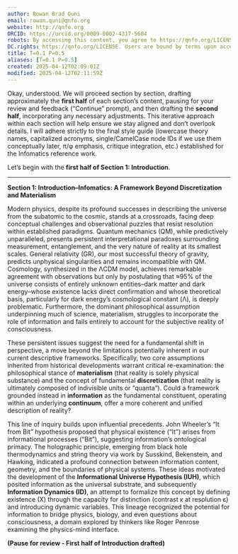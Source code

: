 ```yaml
---
author: Rowan Brad Quni
email: rowan.quni@qnfo.org
website: http://qnfo.org
ORCID: https://orcid.org/0009-0002-4317-5604
robots: By accessing this content, you agree to https://qnfo.org/LICENSE. Non-commercial use only. Attribution required.
DC.rights: https://qnfo.org/LICENSE. Users are bound by terms upon access.
title: T=0.1 P=0.5
aliases: [T=0.1 P=0.5]
created: 2025-04-12T02:09:01Z
modified: 2025-04-12T02:11:59Z
---
```


Okay, understood. We will proceed section by section, drafting approximately the **first half** of each section’s content, pausing for your review and feedback (“Continue” prompt), and then drafting the **second half**, incorporating any necessary adjustments. This iterative approach within each section will help ensure we stay aligned and don’t overlook details. I will adhere strictly to the final style guide (lowercase theory names, capitalized acronyms, single/CamelCase node IDs if we use them conceptually later, π/φ emphasis, critique integration, etc.) established for the Infomatics reference work.

Let’s begin with the **first half of Section 1: Introduction**.

---

**Section 1: Introduction–Infomatics: A Framework Beyond Discretization and Materialism**

Modern physics, despite its profound successes in describing the universe from the subatomic to the cosmic, stands at a crossroads, facing deep conceptual challenges and observational puzzles that resist resolution within established paradigms. Quantum mechanics (QM), while predictively unparalleled, presents persistent interpretational paradoxes surrounding measurement, entanglement, and the very nature of reality at its smallest scales. General relativity (GR), our most successful theory of gravity, predicts unphysical singularities and remains incompatible with QM. Cosmology, synthesized in the ΛCDM model, achieves remarkable agreement with observations but only by postulating that ≈95% of the universe consists of entirely unknown entities–dark matter and dark energy–whose existence lacks direct confirmation and whose theoretical basis, particularly for dark energy’s cosmological constant (Λ), is deeply problematic. Furthermore, the dominant philosophical assumption underpinning much of science, materialism, struggles to incorporate the role of information and fails entirely to account for the subjective reality of consciousness.

These persistent issues suggest the need for a fundamental shift in perspective, a move beyond the limitations potentially inherent in our current descriptive frameworks. Specifically, two core assumptions inherited from historical developments warrant critical re-examination: the philosophical stance of **materialism** (that reality is solely physical substance) and the concept of fundamental **discretization** (that reality is ultimately composed of indivisible units or “quanta”). Could a framework grounded instead in **information** as the fundamental constituent, operating within an underlying **continuum**, offer a more coherent and unified description of reality?

This line of inquiry builds upon influential precedents. John Wheeler’s “It from Bit” hypothesis proposed that physical existence (“It”) arises from informational processes (“Bit”), suggesting information’s ontological primacy. The holographic principle, emerging from black hole thermodynamics and string theory via work by Susskind, Bekenstein, and Hawking, indicated a profound connection between information content, geometry, and the boundaries of physical systems. These ideas motivated the development of the **Informational Universe Hypothesis (IUH)**, which posited information as the universal substrate, and subsequently **Information Dynamics (ID)**, an attempt to formalize this concept by defining existence (X) through the capacity for distinction (contrast κ at resolution ε) and introducing dynamic variables. This lineage recognized the potential for information to bridge physics, biology, and even questions about consciousness, a domain explored by thinkers like Roger Penrose examining the physics-mind interface.

**(Pause for review - First half of Introduction drafted)**
